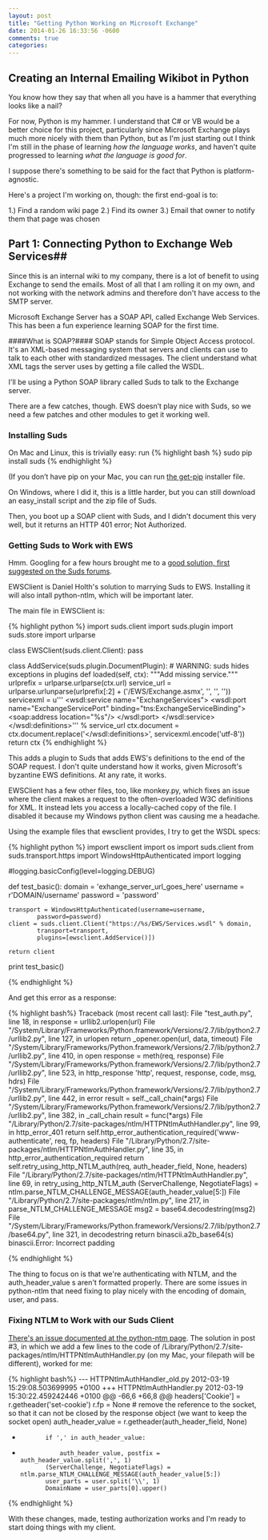 ```yaml
---
layout: post
title: "Getting Python Working on Microsoft Exchange"
date: 2014-01-26 16:33:56 -0600
comments: true
categories: 
---
```

## Creating an Internal Emailing Wikibot in Python ##

You know how they say that when all you have is a hammer that everything looks like a nail?

For now, Python is my hammer. I understand that C# or VB would be a better choice for this project, particularly since Microsoft Exchange plays much more nicely with them than Python, but as I'm just starting out I think I'm still in the phase of learning  _how the language works_, and haven't quite progressed to learning _what the language is good for_. 

I suppose there's something to be said for the fact that Python is platform-agnostic.

Here's a project I'm working on, though: the first end-goal is to:

1.)   Find a random wiki page
2.)   Find its owner
3.)   Email that owner to notify them that page was chosen

## Part 1: Connecting Python to Exchange Web Services##

Since this is an internal wiki to my company, there is a lot of benefit to using Exchange to send the emails. Most of all that I am rolling it on my own, and not working with the network admins and therefore don't have access to the SMTP server.

Microsoft Exchange Server has a SOAP API, called Exchange Web Services. This has been a fun experience learning SOAP for the first time.

####What is SOAP?####
SOAP stands for Simple Object Access protocol. It's an XML-based messaging system that servers and clients can use to talk to each other with standardized messages.  The client understand what XML tags the server uses by getting a file called the WSDL.

I'll be using a Python SOAP library called Suds  to talk to the Exchange server.

There are a few catches, though. EWS doesn’t play nice with Suds, so we need a few patches and other modules to get it working well. 

### Installing Suds ###

On Mac and Linux, this is trivially easy: run 
{% highlight bash %}
sudo pip install suds
{% endhighlight %}

(If you don’t have pip on your Mac, you can run [the get-pip](https://raw.github.com/pypa/pip/master/contrib/get-pip.py) installer file.

On Windows, where I did it, this is a little harder, but you can still download an easy_install script and the zip file of Suds.

Then, you boot up a SOAP client with Suds, and I didn't document this very well, but it returns an HTTP 401 error; Not Authorized.

### Getting Suds to Work with EWS ###

Hmm. Googling for a few hours brought me to a [good solution, first suggested on the Suds forums](http://mail.libexpat.org/pipermail/soap/2011-September/000583.html). 

EWSClient is Daniel Holth's solution to marrying Suds to EWS.  Installing it will also intall python-ntlm, which will be important later.

The main file in EWSClient is:

{% highlight python %}
import suds.client
import suds.plugin
import suds.store
import urlparse

class EWSClient(suds.client.Client):
    pass

class AddService(suds.plugin.DocumentPlugin):
    # WARNING: suds hides exceptions in plugins
    def loaded(self, ctx):
        """Add missing service."""
        urlprefix = urlparse.urlparse(ctx.url)
        service_url = urlparse.urlunparse(urlprefix[:2] + ('/EWS/Exchange.asmx', '', '', ''))
        servicexml = u'''  <wsdl:service name="ExchangeServices">
    <wsdl:port name="ExchangeServicePort" binding="tns:ExchangeServiceBinding">
      <soap:address location="%s"/>
    </wsdl:port>
  </wsdl:service>
</wsdl:definitions>''' % service_url
        ctx.document = ctx.document.replace('</wsdl:definitions>', servicexml.encode('utf-8'))
        return ctx
{% endhighlight %}

This adds a plugin to Suds that adds EWS's definitions to the end of the SOAP request. I don't quite understand how it works, given Microsoft's byzantine EWS definitions. At any rate, it works.

EWSClient has a few other files, too, like monkey.py, which fixes an issue where the client makes a request to the often-overloaded W3C definitions for XML. It instead lets you access a locally-cached copy of the file. I disabled it because my Windows python client was causing me a headache.

Using the example files that ewsclient provides, I try to get the WSDL specs:

{% highlight python %}
import ewsclient
import os
import suds.client
from suds.transport.https import WindowsHttpAuthenticated
import logging

#logging.basicConfig(level=logging.DEBUG)

def test_basic():
    domain = 'exhange_server_url_goes_here'
    username = r'DOMAIN/username'
    password = 'password'

    transport = WindowsHttpAuthenticated(username=username,
            password=password)
    client = suds.client.Client("https://%s/EWS/Services.wsdl" % domain,
            transport=transport,
            plugins=[ewsclient.AddService()])

    return client

print test_basic()

{% endhighlight %}

And get this error as a response:

{% highlight bash%} 
Traceback (most recent call last):
  File "test_auth.py", line 18, in <module>
    response = urllib2.urlopen(url)
  File "/System/Library/Frameworks/Python.framework/Versions/2.7/lib/python2.7/urllib2.py", line 127, in urlopen
    return _opener.open(url, data, timeout)
  File "/System/Library/Frameworks/Python.framework/Versions/2.7/lib/python2.7/urllib2.py", line 410, in open
    response = meth(req, response)
  File "/System/Library/Frameworks/Python.framework/Versions/2.7/lib/python2.7/urllib2.py", line 523, in http_response
    'http', request, response, code, msg, hdrs)
  File "/System/Library/Frameworks/Python.framework/Versions/2.7/lib/python2.7/urllib2.py", line 442, in error
    result = self._call_chain(*args)
  File "/System/Library/Frameworks/Python.framework/Versions/2.7/lib/python2.7/urllib2.py", line 382, in _call_chain
    result = func(*args)
  File "/Library/Python/2.7/site-packages/ntlm/HTTPNtlmAuthHandler.py", line 99, in http_error_401
    return self.http_error_authentication_required('www-authenticate', req, fp, headers)
  File "/Library/Python/2.7/site-packages/ntlm/HTTPNtlmAuthHandler.py", line 35, in http_error_authentication_required
    return self.retry_using_http_NTLM_auth(req, auth_header_field, None, headers)
  File "/Library/Python/2.7/site-packages/ntlm/HTTPNtlmAuthHandler.py", line 69, in retry_using_http_NTLM_auth
    (ServerChallenge, NegotiateFlags) = ntlm.parse_NTLM_CHALLENGE_MESSAGE(auth_header_value[5:])
  File "/Library/Python/2.7/site-packages/ntlm/ntlm.py", line 217, in parse_NTLM_CHALLENGE_MESSAGE
    msg2 = base64.decodestring(msg2)
  File "/System/Library/Frameworks/Python.framework/Versions/2.7/lib/python2.7/base64.py", line 321, in decodestring
    return binascii.a2b_base64(s)
binascii.Error: Incorrect padding

{% endhighlight %}

The thing to focus on is that we're authenticating with NTLM, and the auth_header_value s aren't formatted properly. There are some issues in python-ntlm that need fixing to play nicely with the encoding of domain, user, and pass.

### Fixing NTLM to Work with our Suds Client ###

[There's an issue documented at the python-ntm page](https://code.google.com/p/python-ntlm/issues/detail?id=17). The solution in post #3, in which we add a few lines to the code of /Library/Python/2.7/site-packages/ntlm/HTTPNtlmAuthHandler.py (on my Mac, your filepath will be different), worked for me:

{% highlight bash%}
--- HTTPNtlmAuthHandler_old.py  2012-03-19 15:29:08.503699995 +0100
+++ HTTPNtlmAuthHandler.py      2012-03-19 15:30:22.459242446 +0100
@@ -66,6 +66,8 @@
                 headers['Cookie'] = r.getheader('set-cookie')
             r.fp = None # remove the reference to the socket, so that it can not be closed by the response object (we want to keep the socket open)
             auth_header_value = r.getheader(auth_header_field, None)
+            if ',' in auth_header_value:
+                auth_header_value, postfix = auth_header_value.split(',', 1)
             (ServerChallenge, NegotiateFlags) = ntlm.parse_NTLM_CHALLENGE_MESSAGE(auth_header_value[5:])
             user_parts = user.split('\\', 1)
             DomainName = user_parts[0].upper()

{% endhighlight %}

With these changes, made, testing authorization works and I'm ready to start doing things with my client.
